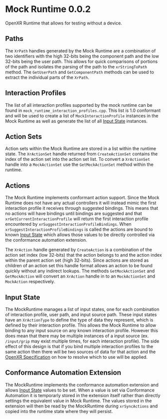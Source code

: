 # Mock Runtime 0.0.2

OpenXR Runtime that allows for testing without a device.

## Paths

The `XrPath` handles generated by the Mock Runtime are a combination of two identifiers with the high 32-bits being the component path and the low 32-bits being the user path.  This allows for quick comparisons of portions of the path and isolates the parsing of the path to the `xrStringToPath` method.  The `GetUserPath` and `GetComponentPath` methods can be used to extract the individual parts of the `XrPath`.

## Interaction Profiles

The list of all interaction profiles supported by the mock runtime can be found in `mock_runtime_interaction_profiles.cpp`.  This list is 1.0 conformant and will be used to create a list of `MockInteractionProfile` instances in the Mock Runtime as well as generate the list of all [Input State](#input-state) instances.

## Action Sets

Action sets within the Mock Runtime are stored in a list within the runtime state.  The `XrActionSet` handle returned from `CreateActionSet` contains the index of the action set into the action set list. To convert a `XrActionSet` handle into a `MockActionSet` use the `GetMockActionSet` method within the runtime.

## Actions

The Mock Runtime implements conformant action support.  Since the Mock Runtime does not have any actual controllers it will instead mimic the first interaction profile it receives through suggested bindings.  This means that no actions will have bindings until bindings are suggested and that `xrGetCurrentInteractionProfile` will return the first interaction profile encountered by `xrSuggestInteractionProfileBindings`. When `xrSuggestInteractionProfileBindings` is called the actions are bound to known [Input State](#input-state) which allows those values to be directly controlled via the conformance automation extension.

The `XrAction` handle generated by `CreateAction` is a combination of the action set index (low 32-bits) that the action belongs to and the action index within the parent action set (high 32-bits).  Since actions are stored as children of an action set this handle format allows an action to be found quickly without any indirect lookups.  The methods `GetMockActionSet` and `GetMockAction` will convert an `XrAction` handle in to an `MockActionSet` and `MockAction` respectively.

## Input State

The MockRuntime manages a list of input states, one for each combination of interaction profile, user path, and input source path.  These input states have an `XrActionType` to define the type of data they represent, which is defined by their interaction profile.  This allows the Mock Runtime to allow binding to any input source on any known interaction profile.  However this does mean that there may be multiple instances of a input source (ex. `/input/grip` may exist multiple times, for each interaction profile).  The side effect of this design is that if you bind multiple interaction profiles to the same action then there will be two sources of data for that action and the [OpenXR Specification](https://www.khronos.org/registry/OpenXR/specs/1.0/html/xrspec.html#multiple_inputs) on how to resolve which to use will be applied.

## Conformance Automation Extension

The MockRuntime implements the conformance automation extension and allows [Input State](#input-state) values to be set.  When a value is set via Conformance Automation it is temporarly stored in the extension itself rather than directly settings the equivalent value in Mock Runtime.  The values stored in the extension will then be read by the MockRuntime during `xrSyncActions` and copied into the runtime state where they will persist.
